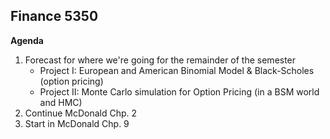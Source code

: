 ## Finance 5350

**Agenda**

1. Forecast for where we're going for the remainder of the semester
    - Project I: European and American Binomial Model & Black-Scholes (option pricing)
    - Project II: Monte Carlo simulation for Option Pricing (in a BSM world and HMC)
2. Continue McDonald Chp. 2
3. Start in McDonald Chp. 9